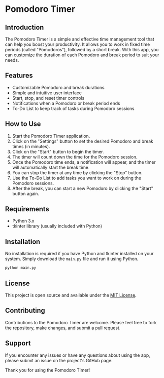 # Pomodoro Timer

## Introduction
The Pomodoro Timer is a simple and effective time management tool that can help you boost your productivity. It allows you to work in fixed time periods (called "Pomodoros"), followed by a short break. With this app, you can customize the duration of each Pomodoro and break period to suit your needs.

## Features
- Customizable Pomodoro and break durations
- Simple and intuitive user interface
- Start, stop, and reset timer controls
- Notifications when a Pomodoro or break period ends
- To-Do List to keep track of tasks during Pomodoro sessions

## How to Use
1. Start the Pomodoro Timer application.
2. Click on the "Settings" button to set the desired Pomodoro and break times (in minutes).
3. Click on the "Start" button to begin the timer.
4. The timer will count down the time for the Pomodoro session.
5. Once the Pomodoro time ends, a notification will appear, and the timer will automatically start the break time.
6. You can stop the timer at any time by clicking the "Stop" button.
7. Use the To-Do List to add tasks you want to work on during the Pomodoro sessions.
8. After the break, you can start a new Pomodoro by clicking the "Start" button again.

## Requirements
- Python 3.x
- tkinter library (usually included with Python)

## Installation
No installation is required if you have Python and tkinter installed on your system. Simply download the `main.py` file and run it using Python.

```bash
python main.py
```

## License
This project is open source and available under the [MIT License](LICENSE).

## Contributing
Contributions to the Pomodoro Timer are welcome. Please feel free to fork the repository, make changes, and submit a pull request.

## Support
If you encounter any issues or have any questions about using the app, please submit an issue on the project's GitHub page.

Thank you for using the Pomodoro Timer!
